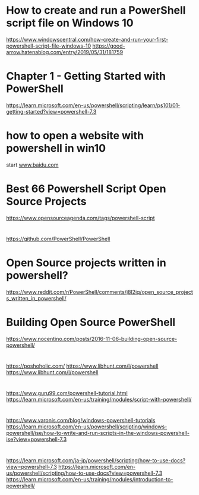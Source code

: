 
# How to create and run a PowerShell script file on Windows 10
https://www.windowscentral.com/how-create-and-run-your-first-powershell-script-file-windows-10
https://good-arrow.hatenablog.com/entry/2019/05/31/181759

# Chapter 1 - Getting Started with PowerShell
https://learn.microsoft.com/en-us/powershell/scripting/learn/ps101/01-getting-started?view=powershell-7.3

# how to open a website with powershell in win10
start www.baidu.com

# Best 66 Powershell Script Open Source Projects
https://www.opensourceagenda.com/tags/powershell-script

# 
https://github.com/PowerShell/PowerShell

# Open Source projects written in powershell?
https://www.reddit.com/r/PowerShell/comments/j8l2iq/open_source_projects_written_in_powershell/

# Building Open Source PowerShell
https://www.nocentino.com/posts/2016-11-06-building-open-source-powershell/

# 
https://poshoholic.com/
https://www.libhunt.com/l/powershell
https://www.libhunt.com/l/powershell

#
https://www.guru99.com/powershell-tutorial.html
https://learn.microsoft.com/en-us/training/modules/script-with-powershell/

#
https://www.varonis.com/blog/windows-powershell-tutorials
https://learn.microsoft.com/en-us/powershell/scripting/windows-powershell/ise/how-to-write-and-run-scripts-in-the-windows-powershell-ise?view=powershell-7.3


#
https://learn.microsoft.com/ja-jp/powershell/scripting/how-to-use-docs?view=powershell-7.3
https://learn.microsoft.com/en-us/powershell/scripting/how-to-use-docs?view=powershell-7.3
https://learn.microsoft.com/en-us/training/modules/introduction-to-powershell/

#

#

#